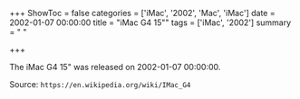 +++
ShowToc = false
categories = ['iMac', '2002', 'Mac', 'iMac']
date = 2002-01-07 00:00:00
title = "iMac G4 15\""
tags = ['iMac', '2002']
summary = " "

+++

The iMac G4 15" was released on 2002-01-07 00:00:00.

Source: `https://en.wikipedia.org/wiki/IMac_G4`



